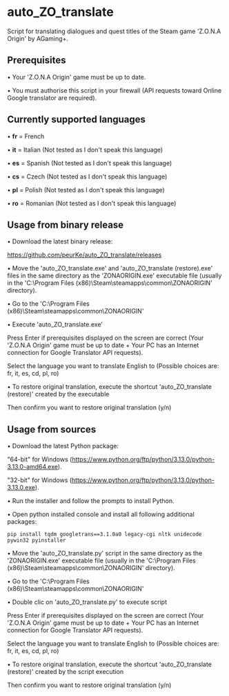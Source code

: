 # auto_ZO_translate

Script for translating dialogues and quest titles of the Steam game 'Z.O.N.A Origin' by AGaming+.


## Prerequisites

  • Your 'Z.O.N.A Origin' game must be up to date.
  
  • You must authorise this script in your firewall (API requests toward Online Google translator are required).


## Currently supported languages

  • **fr** = French
  
  • **it** = Italian (Not tested as I don't speak this language)
  
  • **es** = Spanish (Not tested as I don't speak this language)
  
  • **cs** = Czech (Not tested as I don't speak this language)
  
  • **pl** = Polish (Not tested as I don't speak this language)
  
  • **ro** = Romanian (Not tested as I don't speak this language)


## Usage from binary release

• Download the latest binary release:

  https://github.com/peurKe/auto_ZO_translate/releases  

• Move the 'auto_ZO_translate.exe' and 'auto_ZO_translate (restore).exe' files in the same directory as the 'ZONAORIGIN.exe' executable file (usually in the 'C:\Program Files (x86)\Steam\steamapps\common\ZONAORIGIN\' directory).

• Go to the 'C:\Program Files (x86)\Steam\steamapps\common\ZONAORIGIN\'

• Execute 'auto_ZO_translate.exe'

  Press Enter if prerequisites displayed on the screen are correct (Your 'Z.O.N.A Origin' game must be up to date + Your PC has an Internet connection for Google Translator API requests).

  Select the language you want to translate English to (Possible choices are: fr, it, es, cd, pl, ro)
  
• To restore original translation, execute the shortcut 'auto_ZO_translate (restore)' created by the executable

  Then confirm you want to restore original translation (y/n)


## Usage from sources

• Download the latest Python package:
    
  "64-bit" for Windows (https://www.python.org/ftp/python/3.13.0/python-3.13.0-amd64.exe).
        
  "32-bit" for Windows (https://www.python.org/ftp/python/3.13.0/python-3.13.0.exe).
        
• Run the installer and follow the prompts to install Python.

• Open python installed console and install all following additional packages:

    pip install tqdm googletrans==3.1.0a0 legacy-cgi nltk unidecode pywin32 pyinstaller

• Move the 'auto_ZO_translate.py' script in the same directory as the 'ZONAORIGIN.exe' executable file (usually in the 'C:\Program Files (x86)\Steam\steamapps\common\ZONAORIGIN\' directory).

• Go to the 'C:\Program Files (x86)\Steam\steamapps\common\ZONAORIGIN\'

• Double clic on 'auto_ZO_translate.py' to execute script

  Press Enter if prerequisites displayed on the screen are correct (Your 'Z.O.N.A Origin' game must be up to date + Your PC has an Internet connection for Google Translator API requests).

  Select the language you want to translate English to (Possible choices are: fr, it, es, cd, pl, ro)
  
• To restore original translation, execute the shortcut 'auto_ZO_translate (restore)' created by the script execution

  Then confirm you want to restore original translation (y/n)
  
